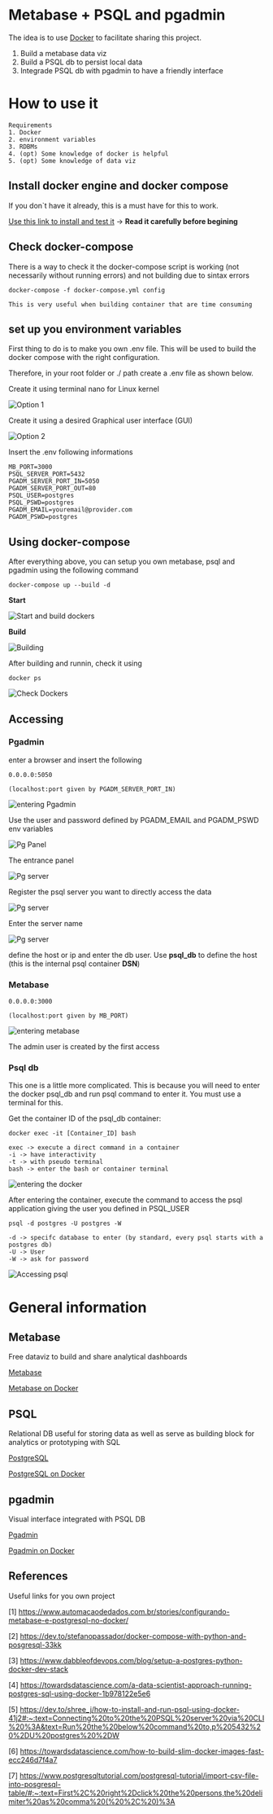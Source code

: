 # Metabase + PSQL and pgadmin

The idea is to use [Docker](https://www.docker.com/) to facilitate sharing this project. 

1. Build a metabase data viz
2. Build a PSQL db to persist local data
3. Integrade PSQL db with pgadmin to have a friendly interface

# How to use it

    Requirements
    1. Docker
    2. environment variables
    3. RDBMs
    4. (opt) Some knowledge of docker is helpful
    5. (opt) Some knowledge of data viz

## Install docker engine and docker compose
If you don`t have it already, this is a must have for this to work.

[Use this link to install and test it](https://docs.docker.com/engine/install/ubuntu/#installation-methods) -> **Read it carefully before begining**

## Check docker-compose
There is a way to check it the docker-compose script is working (not necessarily without running errors) and not building due to sintax errors

    docker-compose -f docker-compose.yml config

    This is very useful when building container that are time consuming 

## set up you environment variables

First thing to do is to make you own .env file. 
This will be used to build the docker compose with the right configuration. 

Therefore, in your root folder or ./ path create a .env file as shown below. 

Create it using terminal nano for Linux kernel
    
![Option 1](images/op1_env.png "Option 1") 

Create it using a desired Graphical user interface (GUI)
    
![Option 2](images/op2_env.png "Option 2") 

Insert the .env following informations

    MB_PORT=3000
    PSQL_SERVER_PORT=5432
    PGADM_SERVER_PORT_IN=5050
    PGADM_SERVER_PORT_OUT=80
    PSQL_USER=postgres
    PSQL_PSWD=postgres
    PGADM_EMAIL=youremail@provider.com
    PGADM_PSWD=postgres

## Using docker-compose 

After everything above, you can setup you own metabase, psql and pgadmin using the following command 

    docker-compose up --build -d 

**Start**

![Start and build dockers](images/build_start_docker.png "Start and build dockers")

**Build**

![Building](images/build_docker.png "Building")

After building and runnin, check it using 

    docker ps 

![Check Dockers](images/running_docker.png "Check it")


## Accessing

### Pgadmin 

enter a browser and insert the following

    0.0.0.0:5050 
    
    (localhost:port given by PGADM_SERVER_PORT_IN)

![entering Pgadmin](images/pgadmin.png "entering Pgadmin")

Use the user and password defined by
PGADM_EMAIL and PGADM_PSWD env variables

![Pg Panel](images/pgadmin_enter.png "Pg Panel")

The entrance panel 

![Pg server](images/pgadmin_server0.png "Pg server")

Register the psql server you want to directly access the data

![Pg server](images/pgadmin_server1.png "Pg server")

Enter the server name 

![Pg server](images/pgadmin_server2.png "Pg server")

define the host or ip and enter the db user. 
Use **psql_db** to define the host (this is the internal psql container **DSN**)

### Metabase

    0.0.0.0:3000 
    
    (localhost:port given by MB_PORT)

![entering metabase](images/metabase.png "entering metabase")

The admin user is created by the first access

### Psql db

This one is a little more complicated. This is because you will need to enter the docker psql_db and run psql command to enter it. You must use a terminal for this.

Get the container ID of the psql_db container:

    docker exec -it [Container_ID] bash

    exec -> execute a direct command in a container
    -i -> have interactivity 
    -t -> with pseudo terminal 
    bash -> enter the bash or container terminal

![entering the docker](images/psql1.png "entering the docker")

After entering the container, execute the command to access the psql application giving the user you defined in PSQL_USER 

    psql -d postgres -U postgres -W 
    
    -d -> specifc database to enter (by standard, every psql starts with a postgres db)
    -U -> User 
    -W -> ask for password

![Accessing psql](images/psql_2.png "Accessing psql")

# General information

## Metabase 

Free dataviz to build and share analytical dashboards

[Metabase](https://www.metabase.com/)

[Metabase on Docker](https://www.metabase.com/docs/latest/installation-and-operation/running-metabase-on-docker.html)

## PSQL

Relational DB useful for storing data as well as serve as building block for analytics or prototyping with SQL

[PostgreSQL](https://www.postgresql.org/)

[PostgreSQL on Docker](https://hub.docker.com/_/postgres/)

## pgadmin

Visual interface integrated with PSQL DB 

[Pgadmin](https://www.pgadmin.org/)

[Pgadmin on Docker](https://hub.docker.com/r/dpage/pgadmin4/)


## References
Useful links for you own project

[1] https://www.automacaodedados.com.br/stories/configurando-metabase-e-postgresql-no-docker/

[2] https://dev.to/stefanopassador/docker-compose-with-python-and-posgresql-33kk

[3] https://www.dabbleofdevops.com/blog/setup-a-postgres-python-docker-dev-stack

[4] https://towardsdatascience.com/a-data-scientist-approach-running-postgres-sql-using-docker-1b978122e5e6

[5] https://dev.to/shree_j/how-to-install-and-run-psql-using-docker-41j2#:~:text=Connecting%20to%20the%20PSQL%20server%20via%20CLI%20%3A&text=Run%20the%20below%20command%20to,p%205432%20%2DU%20postgres%20%2DW

[6] https://towardsdatascience.com/how-to-build-slim-docker-images-fast-ecc246d7f4a7

[7] https://www.postgresqltutorial.com/postgresql-tutorial/import-csv-file-into-posgresql-table/#:~:text=First%2C%20right%2Dclick%20the%20persons,the%20delimiter%20as%20comma%20(%20%2C%20)%3A
